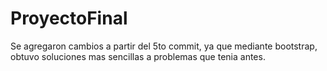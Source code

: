# ProyectoFinal

Se agregaron cambios a partir del 5to commit, ya que mediante bootstrap, obtuvo soluciones mas sencillas a problemas que tenia antes.

